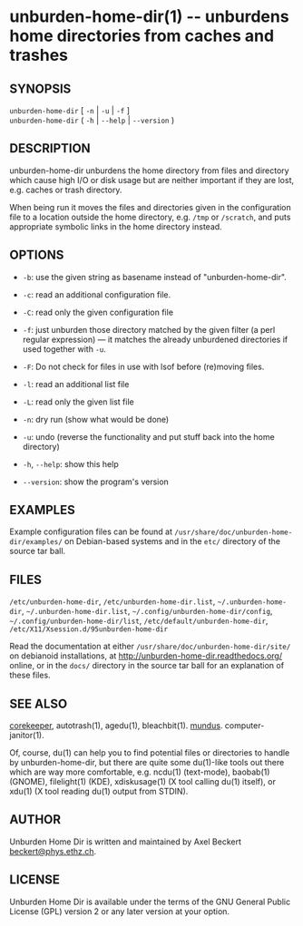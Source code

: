 unburden-home-dir(1) -- unburdens home directories from caches and trashes
==========================================================================

SYNOPSIS
--------

`unburden-home-dir` [ `-n` | `-u` | `-f` <filter> ]  
`unburden-home-dir` ( `-h` | `--help` | `--version` )

DESCRIPTION
-----------

unburden-home-dir unburdens the home directory from files and
directory which cause high I/O or disk usage but are neither important
if they are lost, e.g. caches or trash directory.

When being run it moves the files and directories given in the
configuration file to a location outside the home directory,
e.g. `/tmp` or `/scratch`, and puts appropriate symbolic links in the
home directory instead.

OPTIONS
-------

* `-b`:
  use the given string as basename instead of "unburden-home-dir".

* `-c`:
  read an additional configuration file.

* `-C`:
  read only the given configuration file

* `-f`:
  just unburden those directory matched by the given filter (a perl
  regular expression) — it matches the already unburdened directories
  if used together with `-u`.

* `-F`:
  Do not check for files in use with lsof before (re)moving files.

* `-l`:
  read an additional list file

* `-L`:
  read only the given list file

* `-n`:
  dry run (show what would be done)

* `-u`:
  undo (reverse the functionality and put stuff back into the home
  directory)

* `-h`, `--help`:
  show this help

* `--version`:
  show the program's version

EXAMPLES
--------

Example configuration files can be found at
`/usr/share/doc/unburden-home-dir/examples/` on Debian-based systems
and in the `etc/` directory of the source tar ball.

FILES
-----

`/etc/unburden-home-dir`, `/etc/unburden-home-dir.list`,
`~/.unburden-home-dir`, `~/.unburden-home-dir.list`,
`~/.config/unburden-home-dir/config`,
`~/.config/unburden-home-dir/list`, `/etc/default/unburden-home-dir`,
`/etc/X11/Xsession.d/95unburden-home-dir`

Read the documentation at either
`/usr/share/doc/unburden-home-dir/site/` on debianoid installations,
at http://unburden-home-dir.readthedocs.org/ online, or in the `docs/`
directory in the source tar ball for an explanation of these files.

SEE ALSO
--------

[corekeeper](http://packages.debian.org/corekeeper), autotrash(1),
agedu(1), bleachbit(1). [mundus](http://www.mundusproject.org/).
computer-janitor(1).

Of, course, du(1) can help you to find potential files or directories
to handle by unburden-home-dir, but there are quite some du(1)-like
tools out there which are way more comfortable, e.g. ncdu(1)
(text-mode), baobab(1) (GNOME), filelight(1) (KDE), xdiskusage(1) (X
tool calling du(1) itself), or xdu(1) (X tool reading du(1) output
from STDIN).

AUTHOR
------

Unburden Home Dir is written and maintained by Axel Beckert
<beckert@phys.ethz.ch>.

LICENSE
-------

Unburden Home Dir is available under the terms of the GNU General
Public License (GPL) version 2 or any later version at your option.
